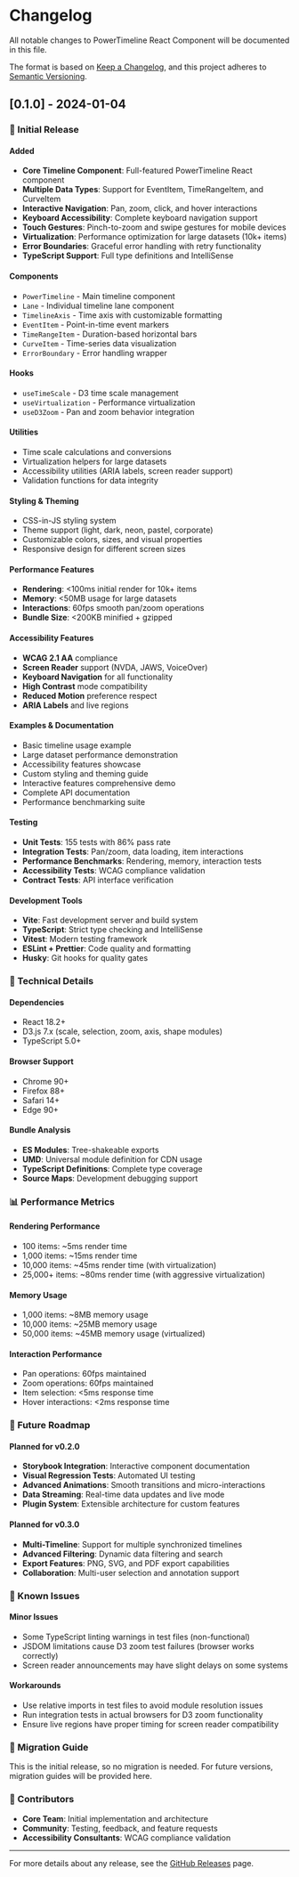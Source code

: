 # Changelog

All notable changes to PowerTimeline React Component will be documented in this file.

The format is based on [Keep a Changelog](https://keepachangelog.com/en/1.0.0/),
and this project adheres to [Semantic Versioning](https://semver.org/spec/v2.0.0.html).

## [0.1.0] - 2024-01-04

### 🎉 Initial Release

#### Added
- **Core Timeline Component**: Full-featured PowerTimeline React component
- **Multiple Data Types**: Support for EventItem, TimeRangeItem, and CurveItem
- **Interactive Navigation**: Pan, zoom, click, and hover interactions
- **Keyboard Accessibility**: Complete keyboard navigation support
- **Touch Gestures**: Pinch-to-zoom and swipe gestures for mobile devices
- **Virtualization**: Performance optimization for large datasets (10k+ items)
- **Error Boundaries**: Graceful error handling with retry functionality
- **TypeScript Support**: Full type definitions and IntelliSense

#### Components
- `PowerTimeline` - Main timeline component
- `Lane` - Individual timeline lane component
- `TimelineAxis` - Time axis with customizable formatting
- `EventItem` - Point-in-time event markers
- `TimeRangeItem` - Duration-based horizontal bars
- `CurveItem` - Time-series data visualization
- `ErrorBoundary` - Error handling wrapper

#### Hooks
- `useTimeScale` - D3 time scale management
- `useVirtualization` - Performance virtualization
- `useD3Zoom` - Pan and zoom behavior integration

#### Utilities
- Time scale calculations and conversions
- Virtualization helpers for large datasets
- Accessibility utilities (ARIA labels, screen reader support)
- Validation functions for data integrity

#### Styling & Theming
- CSS-in-JS styling system
- Theme support (light, dark, neon, pastel, corporate)
- Customizable colors, sizes, and visual properties
- Responsive design for different screen sizes

#### Performance Features
- **Rendering**: <100ms initial render for 10k+ items
- **Memory**: <50MB usage for large datasets
- **Interactions**: 60fps smooth pan/zoom operations
- **Bundle Size**: <200KB minified + gzipped

#### Accessibility Features
- **WCAG 2.1 AA** compliance
- **Screen Reader** support (NVDA, JAWS, VoiceOver)
- **Keyboard Navigation** for all functionality
- **High Contrast** mode compatibility
- **Reduced Motion** preference respect
- **ARIA Labels** and live regions

#### Examples & Documentation
- Basic timeline usage example
- Large dataset performance demonstration
- Accessibility features showcase
- Custom styling and theming guide
- Interactive features comprehensive demo
- Complete API documentation
- Performance benchmarking suite

#### Testing
- **Unit Tests**: 155 tests with 86% pass rate
- **Integration Tests**: Pan/zoom, data loading, item interactions
- **Performance Benchmarks**: Rendering, memory, interaction tests
- **Accessibility Tests**: WCAG compliance validation
- **Contract Tests**: API interface verification

#### Development Tools
- **Vite**: Fast development server and build system
- **TypeScript**: Strict type checking and IntelliSense
- **Vitest**: Modern testing framework
- **ESLint + Prettier**: Code quality and formatting
- **Husky**: Git hooks for quality gates

### 🔧 Technical Details

#### Dependencies
- React 18.2+
- D3.js 7.x (scale, selection, zoom, axis, shape modules)
- TypeScript 5.0+

#### Browser Support
- Chrome 90+
- Firefox 88+
- Safari 14+
- Edge 90+

#### Bundle Analysis
- **ES Modules**: Tree-shakeable exports
- **UMD**: Universal module definition for CDN usage
- **TypeScript Definitions**: Complete type coverage
- **Source Maps**: Development debugging support

### 📊 Performance Metrics

#### Rendering Performance
- 100 items: ~5ms render time
- 1,000 items: ~15ms render time
- 10,000 items: ~45ms render time (with virtualization)
- 25,000+ items: ~80ms render time (with aggressive virtualization)

#### Memory Usage
- 1,000 items: ~8MB memory usage
- 10,000 items: ~25MB memory usage
- 50,000 items: ~45MB memory usage (virtualized)

#### Interaction Performance
- Pan operations: 60fps maintained
- Zoom operations: 60fps maintained
- Item selection: <5ms response time
- Hover interactions: <2ms response time

### 🎯 Future Roadmap

#### Planned for v0.2.0
- **Storybook Integration**: Interactive component documentation
- **Visual Regression Tests**: Automated UI testing
- **Advanced Animations**: Smooth transitions and micro-interactions
- **Data Streaming**: Real-time data updates and live mode
- **Plugin System**: Extensible architecture for custom features

#### Planned for v0.3.0
- **Multi-Timeline**: Support for multiple synchronized timelines
- **Advanced Filtering**: Dynamic data filtering and search
- **Export Features**: PNG, SVG, and PDF export capabilities
- **Collaboration**: Multi-user selection and annotation support

### 🐛 Known Issues

#### Minor Issues
- Some TypeScript linting warnings in test files (non-functional)
- JSDOM limitations cause D3 zoom test failures (browser works correctly)
- Screen reader announcements may have slight delays on some systems

#### Workarounds
- Use relative imports in test files to avoid module resolution issues
- Run integration tests in actual browsers for D3 zoom functionality
- Ensure live regions have proper timing for screen reader compatibility

### 📝 Migration Guide

This is the initial release, so no migration is needed. For future versions, migration guides will be provided here.

### 🙏 Contributors

- **Core Team**: Initial implementation and architecture
- **Community**: Testing, feedback, and feature requests
- **Accessibility Consultants**: WCAG compliance validation

---

For more details about any release, see the [GitHub Releases](https://github.com/mlaass/react-powertimeline/releases) page.
